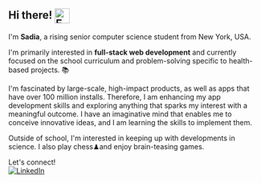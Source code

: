 ## Hi there! <img src="https://camo.githubusercontent.com/d04509037f646eab5c2d6d130574ef059fa8eef92e45a139a827a8d06e9d5042/68747470733a2f2f656d6f6a69732e736c61636b6d6f6a69732e636f6d2f656d6f6a69732f696d616765732f313533363335313037352f343539342f626c6f622d776176652e676966" alt="Emoji" width="30" height="30" style="vertical-align: middle;"/>  

I'm <b>Sadia</b>, a rising senior computer science student from New York, USA.

I'm primarily interested in **full-stack web development** and currently focused on the school curriculum and problem-solving specific to health-based projects. 📚

I'm fascinated by large-scale, high-impact products, as well as apps that have over 100 million installs. Therefore, I am enhancing my app development skills and exploring anything that sparks my interest with a meaningful outcome. I have an imaginative mind that enables me to conceive innovative ideas, and I am learning the skills to implement them.

Outside of school, I'm interested in keeping up with developments in science. I also play chess♟and enjoy brain-teasing games.

Let's connect!  <br>[![LinkedIn](https://img.shields.io/badge/linkedin-%230077B5.svg?style=for-the-badge&logo=linkedin&logoColor=white)](https://www.linkedin.com/in/sadiazalmay/)


